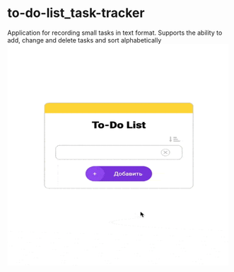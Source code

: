 # to-do-list_task-tracker
Application for recording small tasks in text format. Supports the ability to add, change and delete tasks and sort alphabetically
<img src="https://github.com/victorblum/to-do-list_task-tracker/blob/main/images/to-do-list_task-tracker.gif" width="500" height="500" />
